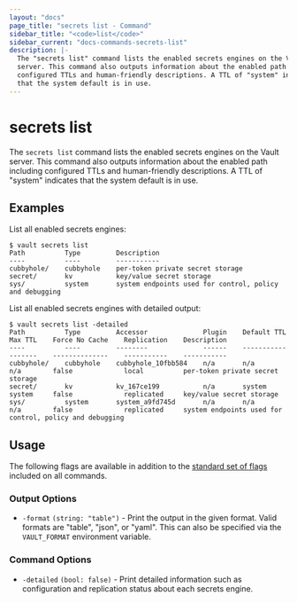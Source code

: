 ```yaml
---
layout: "docs"
page_title: "secrets list - Command"
sidebar_title: "<code>list</code>"
sidebar_current: "docs-commands-secrets-list"
description: |-
  The "secrets list" command lists the enabled secrets engines on the Vault
  server. This command also outputs information about the enabled path including
  configured TTLs and human-friendly descriptions. A TTL of "system" indicates
  that the system default is in use.
---
```


# secrets list

The `secrets list` command lists the enabled secrets engines on the Vault server.
This command also outputs information about the enabled path including
configured TTLs and human-friendly descriptions. A TTL of "system" indicates
that the system default is in use.

## Examples

List all enabled secrets engines:

```text
$ vault secrets list
Path          Type         Description
----          ----         -----------
cubbyhole/    cubbyhole    per-token private secret storage
secret/       kv           key/value secret storage
sys/          system       system endpoints used for control, policy and debugging
```

List all enabled secrets engines with detailed output:

```text
$ vault secrets list -detailed
Path          Type         Accessor              Plugin    Default TTL    Max TTL    Force No Cache    Replication    Description
----          ----         --------              ------    -----------    -------    --------------    -----------    -----------
cubbyhole/    cubbyhole    cubbyhole_10fbb584    n/a       n/a            n/a        false             local          per-token private secret storage
secret/       kv           kv_167ce199           n/a       system         system     false             replicated     key/value secret storage
sys/          system       system_a9fd745d       n/a       n/a            n/a        false             replicated     system endpoints used for control, policy and debugging
```

## Usage

The following flags are available in addition to the [standard set of
flags](/docs/commands/index.html) included on all commands.

### Output Options

- `-format` `(string: "table")` - Print the output in the given format. Valid
  formats are "table", "json", or "yaml". This can also be specified via the
  `VAULT_FORMAT` environment variable.

### Command Options

- `-detailed` `(bool: false)` - Print detailed information such as configuration
  and replication status about each secrets engine.
